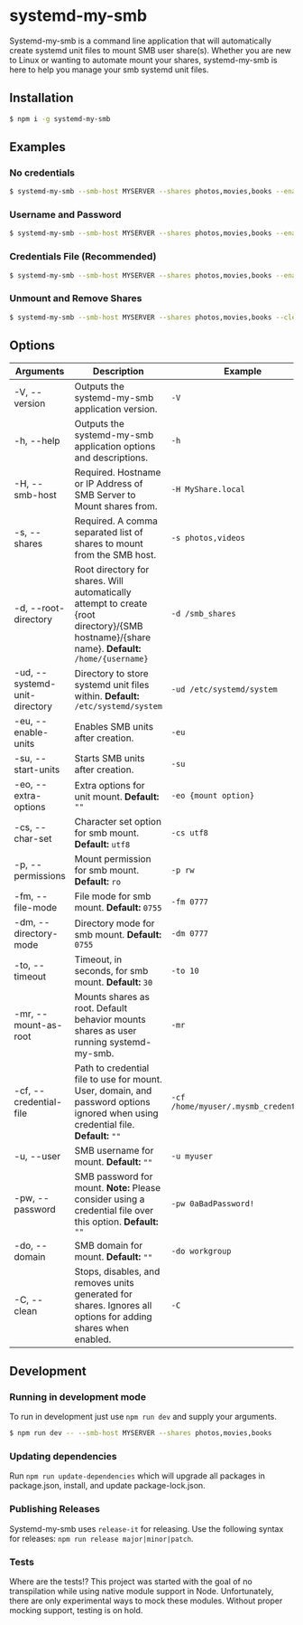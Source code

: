 # systemd-my-smb

Systemd-my-smb is a command line application that will automatically create systemd unit files to mount SMB user share(s). Whether you are new to Linux or wanting to automate mount your shares, systemd-my-smb is here to help you manage your smb systemd unit files.

## Installation
```bash
$ npm i -g systemd-my-smb
```

## Examples
### No credentials
```bash
$ systemd-my-smb --smb-host MYSERVER --shares photos,movies,books --enable-units --start-units
```

### Username and Password
```bash
$ systemd-my-smb --smb-host MYSERVER --shares photos,movies,books --enable-units --start-units --permissions rw --user myuser --password 0ABadPass!
```

### Credentials File (Recommended)
```bash
$ systemd-my-smb --smb-host MYSERVER --shares photos,movies,books --enable-units --start-units --permissions rw --credential-file /home/myuser/.myserver_credentials
```

### Unmount and Remove Shares
```bash
$ systemd-my-smb --smb-host MYSERVER --shares photos,movies,books --clean
```

## Options
<table>
  <thead>
    <tr>
      <th>Arguments</th>
      <th>Description</th>
      <th>Example<t/h>
    </tr>
  </thead>
  <tbody>
    <tr>
      <td>-V, --version</td>
      <td>Outputs the systemd-my-smb application version.</td>
      <td><code>-V</code></td>
    </tr>
    <tr>
      <td>-h, --help</td>
      <td>Outputs the systemd-my-smb application options and descriptions.</td>
      <td><code>-h</code></td>
    </tr>
    <tr>
      <td>-H, --smb-host</td>
      <td>Required. Hostname or IP Address of SMB Server to Mount shares from.</td>
      <td><code>-H MyShare.local</code></td>
    </tr>
    <tr>
      <td>-s, --shares</td>
      <td>Required. A comma separated list of shares to mount from the SMB host.</td>
      <td><code>-s photos,videos</code></td>
    </tr>
    <tr>
      <td>-d, --root-directory</td>
      <td>Root directory for shares. Will automatically attempt to create {root directory}/{SMB hostname}/{share name}. <b>Default:</b> <code>/home/{username}</code></td>
      <td><code>-d /smb_shares</code></td>
    </tr>
    <tr>
      <td>-ud, --systemd-unit-directory</td>
      <td>Directory to store systemd unit files within. <b>Default:</b> <code>/etc/systemd/system</code></td>
      <td><code>-ud /etc/systemd/system</code></td>
    </tr>
    <tr>
      <td>-eu, --enable-units</td>
      <td>Enables SMB units after creation.</td>
      <td><code>-eu</code></td>
    </tr>
    <tr>
      <td>-su, --start-units</td>
      <td>Starts SMB units after creation.</td>
      <td><code>-su</code></td>
    </tr>
    <tr>
      <td>-eo, --extra-options</td>
      <td>Extra options for unit mount. <b>Default:</b> <code>""</code></td>
      <td><code>-eo {mount option}</code></td>
    </tr>
    <tr>
      <td>-cs, --char-set</td>
      <td>Character set option for smb mount. <b>Default:</b> <code>utf8</code></td>
      <td><code>-cs utf8</code></td>
    </tr>
    <tr>
      <td>-p, --permissions</td>
      <td>Mount permission for smb mount. <b>Default:</b> <code>ro</code></td>
      <td><code>-p rw</code></td>
    </tr>
    <tr>
      <td>-fm, --file-mode</td>
      <td>File mode for smb mount. <b>Default:</b> <code>0755</code></td>
      <td><code>-fm 0777</code></td>
    </tr>
    <tr>
      <td>-dm, --directory-mode</td>
      <td>Directory mode for smb mount. <b>Default:</b> <code>0755</code></td>
      <td><code>-dm 0777</code></td>
    </tr>
    <tr>
      <td>-to, --timeout</td>
      <td>Timeout, in seconds, for smb mount. <b>Default:</b> <code>30</code></td>
      <td><code>-to 10</code></td>
    </tr>
    <tr>
      <td>-mr, --mount-as-root</td>
      <td>Mounts shares as root. Default behavior mounts shares as user running systemd-my-smb.
      <td><code>-mr</code></td>
    </tr>
    <tr>
      <td>-cf, --credential-file</td>
      <td>Path to credential file to use for mount. User, domain, and password options ignored when using credential file. <b>Default:</b> <code>""</code>
      <td><code>-cf /home/myuser/.mysmb_credentials</code></td>
    </tr>
    <tr>
      <td>-u, --user</td>
      <td>SMB username for mount. <b>Default:</b> <code>""</code>
      <td><code>-u myuser</code></td>
    </tr>
    <tr>
      <td>-pw, --password</td>
      <td>SMB password for mount. <b>Note:</b> Please consider using a credential file over this option. <b>Default:</b> <code>""</code>
      <td><code>-pw 0aBadPassword!</code></td>
    </tr>
    <tr>
      <td>-do, --domain</td>
      <td>SMB domain for mount. <b>Default:</b> <code>""</code>
      <td><code>-do workgroup</code></td>
    </tr>
    <tr>
      <td>-C, --clean</td>
      <td>Stops, disables, and removes units generated for shares. Ignores all options for adding shares when enabled.</td>
      <td><code>-C</code></td>
    </tr>
  </tbody>
</table>

## Development
### Running in development mode
To run in development just use `npm run dev` and supply your arguments.
```bash
$ npm run dev -- --smb-host MYSERVER --shares photos,movies,books
```

### Updating dependencies
Run `npm run update-dependencies` which will upgrade all packages in package.json, install, and update package-lock.json.

### Publishing Releases
Systemd-my-smb uses `release-it` for releasing. Use the following syntax for releases: `npm run release major|minor|patch`.

### Tests
Where are the tests!? This project was started with the goal of no transpilation while using native module support in Node. Unfortunately, there are only
experimental ways to mock these modules. Without proper mocking support, testing is on hold.